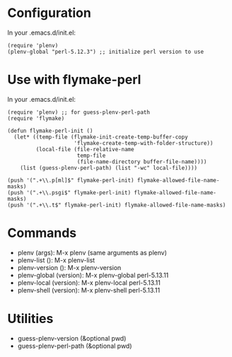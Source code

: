 Configuration
=============

In your .emacs.d/init.el:

    (require 'plenv)
    (plenv-global "perl-5.12.3") ;; initialize perl version to use

Use with flymake-perl
=============

In your .emacs.d/init.el:

    (require 'plenv) ;; for guess-plenv-perl-path
    (require 'flymake)

    (defun flymake-perl-init ()
      (let* ((temp-file (flymake-init-create-temp-buffer-copy
                         'flymake-create-temp-with-folder-structure))
             (local-file (file-relative-name
                          temp-file
                          (file-name-directory buffer-file-name))))
        (list (guess-plenv-perl-path) (list "-wc" local-file))))

    (push '(".+\\.p[ml]$" flymake-perl-init) flymake-allowed-file-name-masks)
    (push '(".+\\.psgi$" flymake-perl-init) flymake-allowed-file-name-masks)
    (push '(".+\\.t$" flymake-perl-init) flymake-allowed-file-name-masks)


Commands
========

* plenv (args): M-x plenv <RET> (same arguments as plenv)
* plenv-list (): M-x plenv-list <RET>
* plenv-version (): M-x plenv-version <RET>
* plenv-global (version): M-x plenv-global <RET> perl-5.13.11
* plenv-local (version): M-x plenv-local <RET> perl-5.13.11
* plenv-shell (version): M-x plenv-shell <RET> perl-5.13.11

Utilities
========

* guess-plenv-version (&optional pwd)
* guess-plenv-perl-path (&optional pwd)
